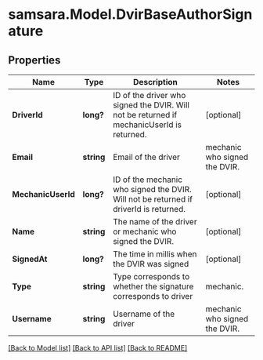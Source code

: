 # samsara.Model.DvirBaseAuthorSignature
## Properties

Name | Type | Description | Notes
------------ | ------------- | ------------- | -------------
**DriverId** | **long?** | ID of the driver who signed the DVIR. Will not be returned if mechanicUserId is returned. | [optional] 
**Email** | **string** | Email of the  driver|mechanic who signed the DVIR. | [optional] 
**MechanicUserId** | **long?** | ID of the mechanic who signed the DVIR. Will not be returned if driverId is returned. | [optional] 
**Name** | **string** | The name of the driver or mechanic who signed the DVIR. | [optional] 
**SignedAt** | **long?** | The time in millis when the DVIR was signed | [optional] 
**Type** | **string** | Type corresponds to whether the signature corresponds to driver|mechanic. | [optional] 
**Username** | **string** | Username of the  driver|mechanic who signed the DVIR. | [optional] 

[[Back to Model list]](../README.md#documentation-for-models) [[Back to API list]](../README.md#documentation-for-api-endpoints) [[Back to README]](../README.md)

